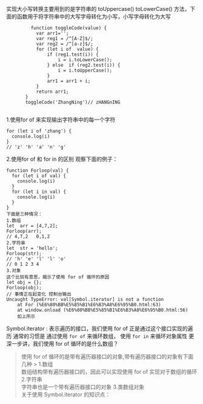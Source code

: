 实现大小写转换主要用到的是字符串的 toUppercase() toLowerCase() 方法，下面的函数用于将字符串中的大写字母转化为小写，小写字母转化为大写
```
         function toggleCode(value) {
           var arr1='';
           var reg1 = /^[A-Z]$/;
           var reg2 = /^[a-z]$/;
           for (let i of  value) {
               if (reg1.test(i)) {
                   i = i.toLowerCase();
               } else  if (reg2.test(i)) {
                   i = i.toUpperCase();
               }
               arr1 = arr1 + i;
           }
           return arr1;
       }
       toggleCode('ZhangNing')// zHANGnING
             
```
1.使用for of 来实现输出字符串中的每一个字符
```
for (let i of 'zhang') {
  console.log(i)
}
// 'z' 'h' 'a' 'n' 'g'
```
2.使用for of 和 for in 的区别
观察下面的例子：
```
function Forloop(val) {
  for (let i of val) {
    console.log(i)
  }
  for (let i in val) {
    console.log(i)
  }
}
下面是三种情况：
1.数组
let  arr = [4,7,2];
Forloop(arr);
// 4,7,2   0,1,2
2.字符串
let  str = 'hello';
Forloop(str);
// 'h' 'e' 'l' 'l' 'o' 
// 0 1 2 3 4
3.对象
这个比较有意思，揭示了使用 for of 循环的原因
let obj = {};
Forloop(obj);
// 事情正在起变化 控制台输出
Uncaught TypeError: val[Symbol.iterator] is not a function
    at For (%E6%80%BB%E5%85%B1%E6%B3%A8%E6%95%B0.html:63)
    at window.onload (%E6%80%BB%E5%85%B1%E6%B3%A8%E6%95%B0.html:56)
    如上所示
```
Symbol.iterator : 表示遍历的接口，我们使用 for of 正是通过这个接口实现的遍历
通常的习惯是 通过使用 `for of` 来循环数组， 使用 `for in` 来循环对象属性
更深一步讲，我们使用 for of 循环的是什么数组？
>使用 for of 循环的是带有遍历器接口的对象,带有遍历器接口的对象有下面几种 >
1.数组  
数组结构带有遍历器接口的，因此可以实现使用 for of 实现对于数组的循环
2.字符串  
字符串也是一个带有遍历器接口的对象
3.类数组对象  
关于使用 Symbol.iterator 的知识点：


